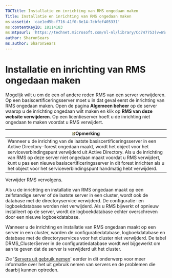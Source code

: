 ```yaml
---
TOCTitle: Installatie en inrichting van RMS ongedaan maken
Title: Installatie en inrichting van RMS ongedaan maken
ms:assetid: 'cae1ed5b-f716-41f0-8e14-7cbfef405331'
ms:contentKeyID: 18114183
ms:mtpsurl: 'https://technet.microsoft.com/nl-nl/library/Cc747753(v=WS.10)'
author: SharonSears
ms.author: SharonSears
---
```


Installatie en inrichting van RMS ongedaan maken
================================================

Mogelijk wilt u om de een of andere reden RMS van een server verwijderen. Op een basiscertificeringsserver moet u in dat geval eerst de inrichting van RMS ongedaan maken. Open de pagina **Algemeen beheer** op de server waarop u de inrichting ongedaan wilt maken en klik op **RMS van deze website verwijderen**. Op een licentieserver hoeft u de inrichting niet ongedaan te maken voordat u RMS verwijdert.

| ![](/security-updates/images/Cc747753.note(WS.10).gif)Opmerking                                                                                                                                                                                                                                                                                                                                                                     |
|------------------------------------------------------------------------------------------------------------------------------------------------------------------------------------------------------------------------------------------------------------------------------------------------------------------------------------------------------------------------------------------------------------------------------------------------|
| Wanneer u de inrichting van de laatste basiscertificeringsserver in een Active Directory-forest ongedaan maakt, wordt het object voor het serviceverbindingspunt verwijderd uit Active Directory. Als u de inrichting van RMS op deze server niet ongedaan maakt voordat u RMS verwijdert, kunt u pas een nieuwe basiscertificeringsserver in dit forest inrichten als u het object voor het serviceverbindingspunt handmatig hebt verwijderd. |

Verwijder RMS vervolgens.

Als u de inrichting en installatie van RMS ongedaan maakt op een zelfstandige server of de laatste server in een cluster, wordt ook de database met de directoryservice verwijderd. De configuratie- en logboekdatabase worden niet verwijderd. Als u RMS bijwerkt of opnieuw installeert op de server, wordt de logboekdatabase echter overschreven door een nieuwe logboekdatabase.

Wanneer u de inrichting en installatie van RMS ongedaan maakt op een server in een cluster, worden de configuratiedatabase, logboekdatabase en database met de directoryservices voor het cluster niet verwijderd. De tabel DRMS\_ClusterServer in de configuratiedatabase wordt wel bijgewerkt om aan te geven dat de server is verwijderd uit het cluster.

Zie '[Servers uit gebruik nemen](https://technet.microsoft.com/52005e2e-9563-4ba0-906c-3cc76f9c378f)' eerder in dit onderwerp voor meer informatie over het uit gebruik nemen van servers en de problemen die daarbij kunnen optreden.
